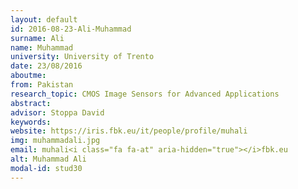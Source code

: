 ```yaml
---
layout: default 
id: 2016-08-23-Ali-Muhammad
surname: Ali
name: Muhammad
university: University of Trento
date: 23/08/2016
aboutme: 
from: Pakistan
research_topic: CMOS Image Sensors for Advanced Applications
abstract: 
advisor: Stoppa David
keywords: 
website: https://iris.fbk.eu/it/people/profile/muhali
img: muhammadali.jpg
email: muhali<i class="fa fa-at" aria-hidden="true"></i>fbk.eu
alt: Muhammad Ali
modal-id: stud30
---
```

